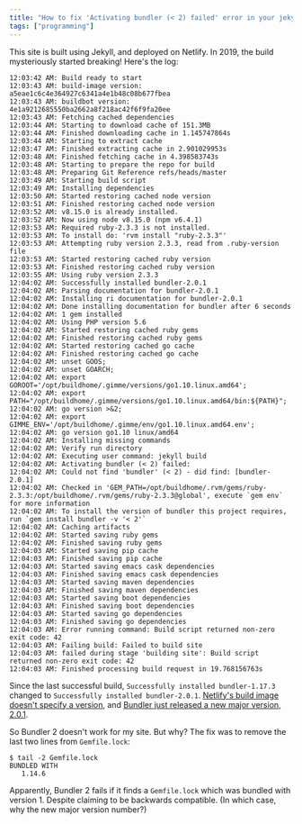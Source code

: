 ```yaml
---
title: "How to fix 'Activating bundler (< 2) failed' error in your jekyll build"
tags: ["programming"]
---
```


This site is built using Jekyll,
and deployed on Netlify.
In 2019, the build mysteriously started breaking!
Here's the log:

```
12:03:42 AM: Build ready to start
12:03:43 AM: build-image version: a5eae1c6c4e364927c6341a4e1b48c08b677fbea
12:03:43 AM: buildbot version: 4e1a9212685550ba2662a8f218ac42f6f9fa20ee
12:03:43 AM: Fetching cached dependencies
12:03:44 AM: Starting to download cache of 151.3MB
12:03:44 AM: Finished downloading cache in 1.145747864s
12:03:44 AM: Starting to extract cache
12:03:47 AM: Finished extracting cache in 2.901029953s
12:03:48 AM: Finished fetching cache in 4.398583743s
12:03:48 AM: Starting to prepare the repo for build
12:03:48 AM: Preparing Git Reference refs/heads/master
12:03:49 AM: Starting build script
12:03:49 AM: Installing dependencies
12:03:50 AM: Started restoring cached node version
12:03:51 AM: Finished restoring cached node version
12:03:52 AM: v8.15.0 is already installed.
12:03:52 AM: Now using node v8.15.0 (npm v6.4.1)
12:03:53 AM: Required ruby-2.3.3 is not installed.
12:03:53 AM: To install do: 'rvm install "ruby-2.3.3"'
12:03:53 AM: Attempting ruby version 2.3.3, read from .ruby-version file
12:03:53 AM: Started restoring cached ruby version
12:03:53 AM: Finished restoring cached ruby version
12:03:55 AM: Using ruby version 2.3.3
12:04:02 AM: Successfully installed bundler-2.0.1
12:04:02 AM: Parsing documentation for bundler-2.0.1
12:04:02 AM: Installing ri documentation for bundler-2.0.1
12:04:02 AM: Done installing documentation for bundler after 6 seconds
12:04:02 AM: 1 gem installed
12:04:02 AM: Using PHP version 5.6
12:04:02 AM: Started restoring cached ruby gems
12:04:02 AM: Finished restoring cached ruby gems
12:04:02 AM: Started restoring cached go cache
12:04:02 AM: Finished restoring cached go cache
12:04:02 AM: unset GOOS;
12:04:02 AM: unset GOARCH;
12:04:02 AM: export GOROOT='/opt/buildhome/.gimme/versions/go1.10.linux.amd64';
12:04:02 AM: export PATH="/opt/buildhome/.gimme/versions/go1.10.linux.amd64/bin:${PATH}";
12:04:02 AM: go version >&2;
12:04:02 AM: export GIMME_ENV='/opt/buildhome/.gimme/env/go1.10.linux.amd64.env';
12:04:02 AM: go version go1.10 linux/amd64
12:04:02 AM: Installing missing commands
12:04:02 AM: Verify run directory
12:04:02 AM: Executing user command: jekyll build
12:04:02 AM: Activating bundler (< 2) failed:
12:04:02 AM: Could not find 'bundler' (< 2) - did find: [bundler-2.0.1]
12:04:02 AM: Checked in 'GEM_PATH=/opt/buildhome/.rvm/gems/ruby-2.3.3:/opt/buildhome/.rvm/gems/ruby-2.3.3@global', execute `gem env` for more information
12:04:02 AM: To install the version of bundler this project requires, run `gem install bundler -v '< 2'`
12:04:02 AM: Caching artifacts
12:04:02 AM: Started saving ruby gems
12:04:02 AM: Finished saving ruby gems
12:04:03 AM: Started saving pip cache
12:04:03 AM: Finished saving pip cache
12:04:03 AM: Started saving emacs cask dependencies
12:04:03 AM: Finished saving emacs cask dependencies
12:04:03 AM: Started saving maven dependencies
12:04:03 AM: Finished saving maven dependencies
12:04:03 AM: Started saving boot dependencies
12:04:03 AM: Finished saving boot dependencies
12:04:03 AM: Started saving go dependencies
12:04:03 AM: Finished saving go dependencies
12:04:03 AM: Error running command: Build script returned non-zero exit code: 42
12:04:03 AM: Failing build: Failed to build site
12:04:03 AM: failed during stage 'building site': Build script returned non-zero exit code: 42
12:04:03 AM: Finished processing build request in 19.768156763s
```

Since the last successful build,
`Successfully installed bundler-1.17.3`
changed to `Successfully installed bundler-2.0.1`.
[Netlify's build image doesn't specify a version](https://github.com/netlify/build-image/blob/84aca9ba39e0ee86ba194760fbfc51a808f62543/Dockerfile#L240-L242),
and [Bundler just released a new major version, 2.0.1](https://rubygems.org/gems/bundler/versions/2.0.1).

So Bundler 2 doesn't work for my site.
But why?
The fix was to remove the last two lines from `Gemfile.lock`:

```
$ tail -2 Gemfile.lock
BUNDLED WITH
   1.14.6
```

Apparently, Bundler 2 fails if it finds a `Gemfile.lock` which was bundled with version 1.
Despite claiming to be backwards compatible.
(In which case, why the new major version number?)